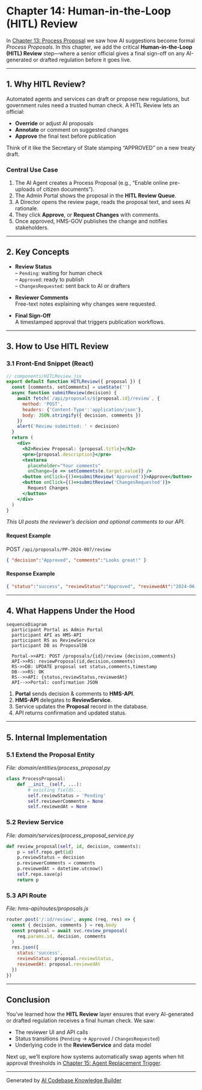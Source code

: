 # Chapter 14: Human-in-the-Loop (HITL) Review

In [Chapter 13: Process Proposal](13_process_proposal_.md) we saw how AI suggestions become formal _Process Proposals_. In this chapter, we add the critical **Human-in-the-Loop (HITL) Review** step—where a senior official gives a final sign-off on any AI-generated or drafted regulation before it goes live.

---

## 1. Why HITL Review?

Automated agents and services can draft or propose new regulations, but government rules need a trusted human check. A HITL Review lets an official:

- **Override** or adjust AI proposals  
- **Annotate** or comment on suggested changes  
- **Approve** the final text before publication  

Think of it like the Secretary of State stamping “APPROVED” on a new treaty draft.

### Central Use Case

1. The AI Agent creates a Process Proposal (e.g., “Enable online pre-uploads of citizen documents”).  
2. The Admin Portal shows the proposal in the **HITL Review Queue**.  
3. A Director opens the review page, reads the proposal text, and sees AI rationale.  
4. They click **Approve**, or **Request Changes** with comments.  
5. Once approved, HMS-GOV publishes the change and notifies stakeholders.

---

## 2. Key Concepts

- **Review Status**  
  – `Pending`: waiting for human check  
  – `Approved`: ready to publish  
  – `ChangesRequested`: sent back to AI or drafters

- **Reviewer Comments**  
  Free-text notes explaining why changes were requested.

- **Final Sign-Off**  
  A timestamped approval that triggers publication workflows.

---

## 3. How to Use HITL Review

### 3.1 Front-End Snippet (React)

```jsx
// components/HITLReview.jsx
export default function HITLReview({ proposal }) {
  const [comments, setComments] = useState('')
  async function submitReview(decision) {
    await fetch(`/api/proposals/${proposal.id}/review`, {
      method: 'POST',
      headers: {'Content-Type':'application/json'},
      body: JSON.stringify({ decision, comments })
    })
    alert('Review submitted: ' + decision)
  }
  return (
    <div>
      <h2>Review Proposal: {proposal.title}</h2>
      <pre>{proposal.description}</pre>
      <textarea
        placeholder="Your comments"
        onChange={e => setComments(e.target.value)} />
      <button onClick={()=>submitReview('Approved')}>Approve</button>
      <button onClick={()=>submitReview('ChangesRequested')}>
        Request Changes
      </button>
    </div>
  )
}
```
*This UI posts the reviewer’s decision and optional comments to our API.*

#### Request Example

POST `/api/proposals/PP-2024-007/review`
```json
{ "decision":"Approved", "comments":"Looks great!" }
```

#### Response Example

```json
{ "status":"success", "reviewStatus":"Approved", "reviewedAt":"2024-06-01T12:00Z" }
```

---

## 4. What Happens Under the Hood

```mermaid
sequenceDiagram
  participant Portal as Admin Portal
  participant API as HMS-API
  participant RS as ReviewService
  participant DB as ProposalDB

  Portal->>API: POST /proposals/{id}/review {decision,comments}
  API->>RS: reviewProposal(id,decision,comments)
  RS->>DB: UPDATE proposal set status,comments,timestamp
  DB-->>RS: OK
  RS-->>API: {status,reviewStatus,reviewedAt}
  API-->>Portal: confirmation JSON
```

1. **Portal** sends decision & comments to **HMS-API**.  
2. **HMS-API** delegates to **ReviewService**.  
3. Service updates the **Proposal** record in the database.  
4. API returns confirmation and updated status.

---

## 5. Internal Implementation

### 5.1 Extend the Proposal Entity

_File: domain/entities/process_proposal.py_
```python
class ProcessProposal:
    def __init__(self, ...):
        # existing fields...
        self.reviewStatus = 'Pending'
        self.reviewerComments = None
        self.reviewedAt = None
```

### 5.2 Review Service

_File: domain/services/process_proposal_service.py_
```python
def review_proposal(self, id, decision, comments):
    p = self.repo.get(id)
    p.reviewStatus = decision
    p.reviewerComments = comments
    p.reviewedAt = datetime.utcnow()
    self.repo.save(p)
    return p
```

### 5.3 API Route

_File: hms-api/routes/proposals.js_
```javascript
router.post('/:id/review', async (req, res) => {
  const { decision, comments } = req.body
  const proposal = await svc.review_proposal(
    req.params.id, decision, comments
  )
  res.json({
    status:'success',
    reviewStatus: proposal.reviewStatus,
    reviewedAt: proposal.reviewedAt
  })
})
```

---

## Conclusion

You’ve learned how the **HITL Review** layer ensures that every AI-generated or drafted regulation receives a final human check. We saw:

- The reviewer UI and API calls  
- Status transitions (`Pending` → `Approved` / `ChangesRequested`)  
- Underlying code in the **ReviewService** and data model  

Next up, we’ll explore how systems automatically swap agents when hit approval thresholds in [Chapter 15: Agent Replacement Trigger](15_agent_replacement_trigger_.md).

---

Generated by [AI Codebase Knowledge Builder](https://github.com/The-Pocket/Tutorial-Codebase-Knowledge)